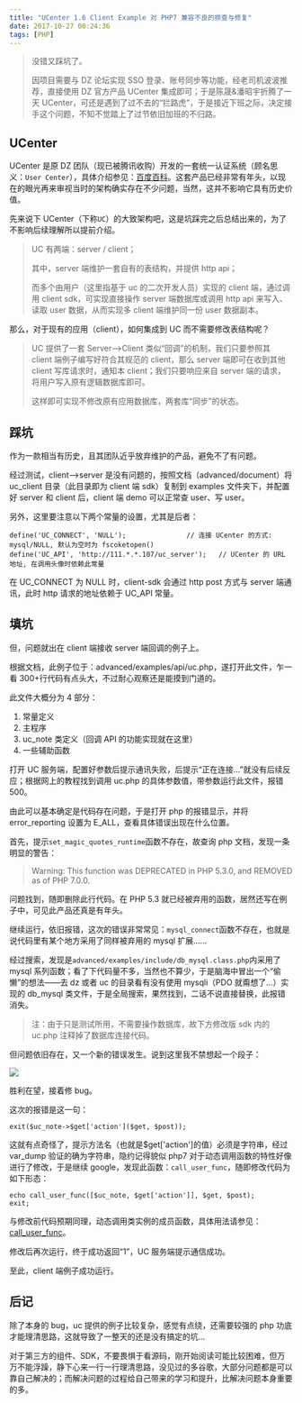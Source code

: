 ```yaml
---
title: "UCenter 1.6 Client Example 对 PHP7 兼容不良的排查与修复"
date: 2017-10-27 00:24:36
tags: [PHP]
---
```


> 没错又踩坑了。
>
> 因项目需要与 DZ 论坛实现 SSO 登录、账号同步等功能，经老司机波波推荐，直接使用 DZ 官方产品 UCenter 集成即可；于是陈晟&潘昭宇折腾了一天 UCenter，可还是遇到了过不去的“拦路虎”，于是接近下班之际，决定接手这个问题，不知不觉踏上了过节依旧加班的不归路。

## UCenter

UCenter 是原 DZ 团队（现已被腾讯收购）开发的一套统一认证系统（顾名思义：`User Center`），具体介绍参见：[百度百科](https://baike.baidu.com/item/UCenter/10757118)。这套产品已经非常有年头，以现在的眼光再来审视当时的架构确实存在不少问题，当然，这并不影响它具有历史价值。

先来说下 UCenter（下称`UC`）的大致架构吧，这是坑踩完之后总结出来的，为了不影响后续理解所以提前介绍。

> UC 有两端：server / client；
>
> 其中，server 端维护一套自有的表结构，并提供 http api；
>
> 而多个由用户（这里指基于 uc 的二次开发人员）实现的 client 端，通过调用 client sdk，可实现直接操作 server 端数据库或调用 http api 来写入、读取 user 数据，从而实现多 client 端维护同一份 user 数据副本。

那么，对于现有的应用（client），如何集成到 UC 而不需要修改表结构呢？

> UC 提供了一套 Server-->Client 类似“回调”的机制，我们只要参照其 client 端例子编写好符合其规范的 client，那么 server 端即可在收到其他 client 写库请求时，通知本 client；我们只要响应来自 server 端的请求，将用户写入原有逻辑数据库即可。
>
> 这样即可实现不修改原有应用数据库，两套库“同步”的状态。

## 踩坑

作为一款相当有历史，且其团队近乎放弃维护的产品，避免不了有问题。

经过测试，client-->server 是没有问题的，按照文档（advanced/document）将 uc_client 目录（此目录即为 client 端 sdk）复制到 examples 文件夹下，并配置好 server 和 client 后，client 端 demo 可以正常查 user、写 user。

另外，这里要注意以下两个常量的设置，尤其是后者：

    define('UC_CONNECT', 'NULL');               // 连接 UCenter 的方式: mysql/NULL, 默认为空时为 fscoketopen()
    define('UC_API', 'http://111.*.*.107/uc_server');   // UCenter 的 URL 地址, 在调用头像时依赖此常量

在 UC_CONNECT 为 NULL 时，client-sdk 会通过 http post 方式与 server 端通讯，此时 http 请求的地址依赖于 UC_API 常量。

## 填坑

但，问题就出在 client 端接收 server 端回调的例子上。

根据文档，此例子位于：advanced/examples/api/uc.php，遂打开此文件，乍一看 300+行代码有点头大，不过耐心观察还是能摸到门道的。

此文件大概分为 4 部分：

1.  常量定义
2.  主程序
3.  uc_note 类定义（回调 API 的功能实现就在这里）
4.  一些辅助函数

打开 UC 服务端，配置好参数后提示通讯失败，后提示“正在连接...”就没有后续反应；根据网上的教程找到调用 uc.php 的具体参数值，带参数运行此文件，报错 500。

由此可以基本确定是代码存在问题，于是打开 php 的报错显示，并将 error_reporting 设置为 E_ALL，查看具体错误出现在什么位置。

首先，提示`set_magic_quotes_runtime`函数不存在，故查询 php 文档，发现一条明显的警告：

> Warning: This function was DEPRECATED in PHP 5.3.0, and REMOVED as of PHP 7.0.0.

问题找到，随即删除此行代码。在 PHP 5.3 就已经被弃用的函数，居然还写在例子中，可见此产品还真是有年头。

继续运行，依旧报错，这次的错误非常常见：`mysql_connect`函数不存在，也就是说代码里有某个地方采用了同样被弃用的 mysql 扩展……

经过搜索，发现是`advanced/examples/include/db_mysql.class.php`内采用了 mysql 系列函数；看了下代码量不多，当然也不算少，于是脑海中冒出一个“偷懒”的想法——去 dz 或者 uc 的目录看有没有使用 mysqli（PDO 就甭想了...）实现的 db_mysql 类文件，于是全局搜索，果然找到，二话不说直接替换，此报错消失。

> 注：由于只是测试所用，不需要操作数据库，故下方修改版 sdk 内的 uc.php 注释掉了数据库连接代码。

但问题依旧存在，又一个新的错误发生。说到这里我不禁想起一个段子：

![](/images/legacy/5b73a5aaaf10e.jpg)

胜利在望，接着修 bug。

这次的报错是这一句：

    exit($uc_note->$get['action']($get, $post));

这就有点奇怪了，提示方法名（也就是$get['action']的值）必须是字符串，经过 var_dump 验证的确为字符串，隐约记得貌似 php7 对于动态调用函数的特性好像进行了修改，于是继续 google，发现此函数：`call_user_func`，随即修改代码为如下形态：

    echo call_user_func([$uc_note, $get['action']], $get, $post);
    exit;

与修改前代码预期同理，动态调用类实例的成员函数，具体用法请参见：[call_user_func](http://php.net/manual/zh/function.call-user-func.php)。

修改后再次运行，终于成功返回“1”，UC 服务端提示通信成功。

至此，client 端例子成功运行。

## 后记

除了本身的 bug，uc 提供的例子比较复杂，感觉有点绕，还需要较强的 php 功底才能理清思路，这就导致了一整天的还是没有搞定的坑...

对于第三方的组件、SDK，不要畏惧于看源码，刚开始阅读可能比较困难，但万万不能浮躁，静下心来一行一行理清思路，没见过的多谷歌，大部分问题都是可以靠自己解决的；而解决问题的过程给自己带来的学习和提升，比解决问题本身重要的多。
